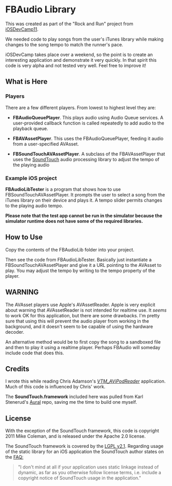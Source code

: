 # FBAudio Library

This was created as part of the "Rock and Run" project from [iOSDevCamp11](http://www.iosdevcamp.org/).

We needed code to play songs from the user's iTunes library while making changes to the song tempo to match the runner's pace.

iOSDevCamp takes place over a weekend, so the point is to create an interesting application and demonstrate it very quickly. In that spirit this code is very alpha and not tested very well. Feel free to improve it!

## What is Here

### Players

There are a few different players. From lowest to highest level they are:

*  **FBAudioQueuePlayer**.
   This plays audio using Audio Queue services. A user-provided callback function is called repeatedly to add audio to the playback queue.

*  **FBAVAssetPlayer**.
   This uses the FBAudioQueuePlayer, feeding it audio from a user-specified AVAsset.

*  **FBSoundTouchAVAssetPlayer**.
   A subclass of the  FBAVAssetPlayer that uses the [SoundTouch](http://www.surina.net/soundtouch/) audio processing library to adjust the tempo of the playing audio

### Example iOS project

**FBAudioLibTester** is a program that shows how to use FBSoundTouchAVAssetPlayer. It prompts the user to select a song from the iTunes library on their device and plays it. A tempo slider permits changes to the playing audio tempo.

**Please note that the test app cannot be run in the simulator because the simulator runtime does not have some of the required libraries.**

## How to Use

Copy the contents of the FBAudioLib folder into your project.

Then see the code from FBAudioLibTester. Basically just instantiate a FBSoundTouchAVAssetPlayer and give it a URL pointing to the AVAsset to play. You may adjust the tempo by writing to the tempo property of the player.

## WARNING

The AVAsset players use Apple's AVAssetReader. Apple is very explicit about warning that AVAssetReader is not intended for realtime use. It *seems* to work OK for this application, but there are some drawbacks. I'm pretty sure that using this will prevent the audio player from working in the background, and it doesn't seem to be capable of using the hardware decoder.

An alternative method would be to first copy the song to a sandboxed file and then to play it using a realtime player. Perhaps FBAudio will someday include code that does this.

## Credits

I wrote this while reading Chris Adamson's [*VTM_AViPodReader*](http://www.subfurther.com/blog/2010/12/13/from-ipod-library-to-pcm-samples-in-far-fewer-steps-than-were-previously-necessary/) application. Much of this code is influenced by Chris' work.

The **SoundTouch.framework** included here was pulled from Karl Stenerud's [Aural](https://github.com/kstenerud/Aural) repo, saving me the time to build one myself.

## License

With the exception of the SoundTouch framework, this code is copyright 2011 Mike Coleman, and is released under the Apache 2.0 license.

The SoundTouch framework is covered by the [LGPL v2.1](http://www.surina.net/soundtouch/license.html). Regarding usage of the static library for an iOS application the SoundTouch author states on the [FAQ:](http://www.surina.net/soundtouch/faq.html)
> "I don't mind at all if your application uses static linkage instead of dynamic, as far as you otherwise follow license terms, i.e. include a copyright notice of SoundTouch usage in the application."
